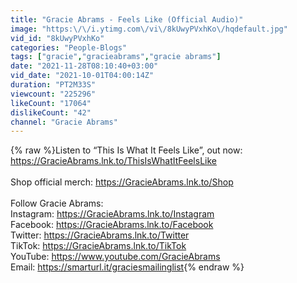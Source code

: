 ```yaml
---
title: "Gracie Abrams - Feels Like (Official Audio)"
image: "https:\/\/i.ytimg.com\/vi\/8kUwyPVxhKo\/hqdefault.jpg"
vid_id: "8kUwyPVxhKo"
categories: "People-Blogs"
tags: ["gracie","gracieabrams","gracie abrams"]
date: "2021-11-28T08:10:40+03:00"
vid_date: "2021-10-01T04:00:14Z"
duration: "PT2M33S"
viewcount: "225296"
likeCount: "17064"
dislikeCount: "42"
channel: "Gracie Abrams"
---
```

{% raw %}Listen to “This Is What It Feels Like”, out now: <a rel="nofollow" target="blank" href="https://GracieAbrams.lnk.to/ThisIsWhatItFeelsLike">https://GracieAbrams.lnk.to/ThisIsWhatItFeelsLike</a><br /> <br />Shop official merch: <a rel="nofollow" target="blank" href="https://GracieAbrams.lnk.to/Shop">https://GracieAbrams.lnk.to/Shop</a><br /> <br />Follow Gracie Abrams:<br />Instagram: <a rel="nofollow" target="blank" href="https://GracieAbrams.lnk.to/Instagram​">https://GracieAbrams.lnk.to/Instagram​</a><br />Facebook: <a rel="nofollow" target="blank" href="https://GracieAbrams.lnk.to/Facebook​">https://GracieAbrams.lnk.to/Facebook​</a><br />Twitter: <a rel="nofollow" target="blank" href="https://GracieAbrams.lnk.to/Twitter​">https://GracieAbrams.lnk.to/Twitter​</a><br />TikTok: <a rel="nofollow" target="blank" href="https://GracieAbrams.lnk.to/TikTok​">https://GracieAbrams.lnk.to/TikTok​</a><br />YouTube: <a rel="nofollow" target="blank" href="https://www.youtube.com/GracieAbrams​">https://www.youtube.com/GracieAbrams​</a><br />Email: <a rel="nofollow" target="blank" href="https://smarturl.it/graciesmailinglist">https://smarturl.it/graciesmailinglist</a>{% endraw %}
